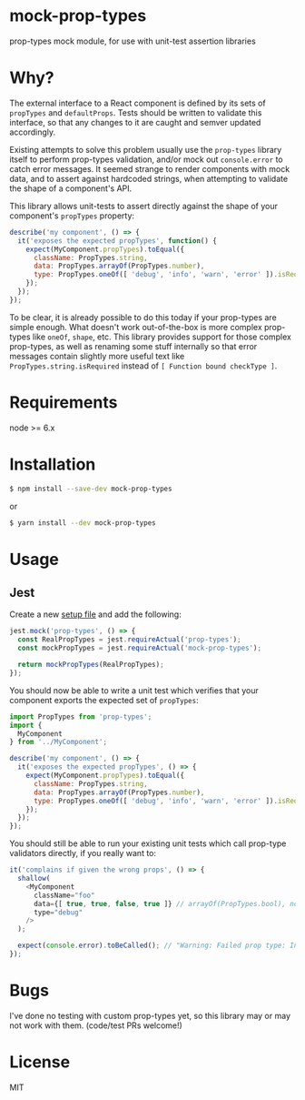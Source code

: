 # mock-prop-types

prop-types mock module, for use with unit-test assertion libraries

# Why?

The external interface to a React component is defined by its sets of `propTypes` and `defaultProps`.  Tests should be written to validate this interface, so that any changes to it are caught and semver updated accordingly.

Existing attempts to solve this problem usually use the `prop-types` library itself to perform prop-types validation, and/or mock out `console.error` to catch error messages.  It seemed strange to render components with mock data, and to assert against hardcoded strings, when attempting to validate the shape of a component's API.

This library allows unit-tests to assert directly against the shape of your component's `propTypes` property:

```javascript
describe('my component', () => {
  it('exposes the expected propTypes', function() {
    expect(MyComponent.propTypes).toEqual({
      className: PropTypes.string,
      data: PropTypes.arrayOf(PropTypes.number),
      type: PropTypes.oneOf([ 'debug', 'info', 'warn', 'error' ]).isRequired
    });
  });
});
```

To be clear, it is already possible to do this today if your prop-types are simple enough.  What doesn't work out-of-the-box is more complex prop-types like `oneOf`, `shape`, etc.  This library provides support for those complex prop-types, as well as renaming some stuff internally so that error messages contain slightly more useful text like `PropTypes.string.isRequired` instead of `[ Function bound checkType ]`.

# Requirements

node >= 6.x

# Installation

```sh
$ npm install --save-dev mock-prop-types
```

or

```sh
$ yarn install --dev mock-prop-types
```

# Usage

## Jest

Create a new [setup file](https://jestjs.io/docs/en/configuration#setupfiles-array) and add the following:

```javascript
jest.mock('prop-types', () => {
  const RealPropTypes = jest.requireActual('prop-types');
  const mockPropTypes = jest.requireActual('mock-prop-types');

  return mockPropTypes(RealPropTypes);
});
```

You should now be able to write a unit test which verifies that your component exports the expected set of `propTypes`:

```javascript
import PropTypes from 'prop-types';
import {
  MyComponent
} from '../MyComponent';

describe('my component', () => {
  it('exposes the expected propTypes', () => {
    expect(MyComponent.propTypes).toEqual({
      className: PropTypes.string,
      data: PropTypes.arrayOf(PropTypes.number),
      type: PropTypes.oneOf([ 'debug', 'info', 'warn', 'error' ]).isRequired
    });
  });
});

```

You should still be able to run your existing unit tests which call prop-type validators directly, if you really want to:

```javascript
it('complains if given the wrong props', () => {
  shallow(
    <MyComponent
      className="foo"
      data={[ true, true, false, true ]} // arrayOf(PropTypes.bool), not arrayOf(PropTypes.number) as specified
      type="debug"
    />
  );

  expect(console.error).toBeCalled(); // "Warning: Failed prop type: Invalid prop" etc etc etc
});

```

# Bugs

I've done no testing with custom prop-types yet, so this library may or may not work with them.  (code/test PRs welcome!)

# License

MIT
